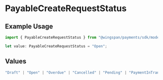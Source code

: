 # PayableCreateRequestStatus

## Example Usage

```typescript
import { PayableCreateRequestStatus } from "@wingspan/payments/sdk/models/shared";

let value: PayableCreateRequestStatus = "Open";
```

## Values

```typescript
"Draft" | "Open" | "Overdue" | "Cancelled" | "Pending" | "PaymentInTransit" | "Paid"
```